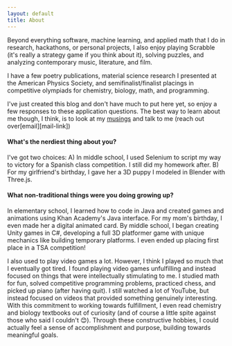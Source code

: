 ```yaml
---
layout: default
title: About
---
```


Beyond everything software, machine learning, and applied math that I do in research, hackathons, or personal projects, I also enjoy playing Scrabble (it's really a strategy game if you think about it), solving puzzles, and analyzing contemporary music, literature, and film.

I have a few poetry publications, material science research I presented at the American Physics Society, and semifinalist/finalist placings in competitive olympiads for chemistry, biology, math, and programming.

I've just created this blog and don't have much to put here yet, so enjoy a few responses to these application questions. The best way to learn about me though, I think, is to look at my [musings](/tagged/musings/) and talk to me (reach out over[email][mail-link])

#### What's the nerdiest thing about you?

I've got two choices: A) In middle school, I used Selenium to script my way to victory for a Spanish class competition. I still did my homework after. B) For my girlfriend's birthday, I gave her a 3D puppy I modeled in Blender with Three.js.

#### What non-traditional things were you doing growing up?

In elementary school, I learned how to code in Java and created games and animations using Khan Academy's Java interface. For my mom's birthday, I even made her a digital animated card. By middle school, I began creating Unity games in C#, developing a full 3D platformer game with unique mechanics like building temporary platforms. I even ended up placing first place in a TSA competition! 

I also used to play video games a lot. However, I think I played so much that I eventually got tired. I found playing video games unfulfilling and instead focused on things that were intellectually stimulating to me. I studied math for fun, solved competitive programming problems, practiced chess, and picked up piano (after having quit). I still watched a lot of YouTube, but instead focused on videos that provided something genuinely interesting. With this commitment to working towards fulfillment, I even read chemistry and biology textbooks out of curiosity (and of course a little spite against those who said I couldn't 😊). Through these constructive hobbies, I could actually feel a sense of accomplishment and purpose, building towards meaningful goals.
<!-- 
#### Tell us about a risk youʼve taken or a challenge you've faced. Tell us whether you failed or succeeded, how you behaved, and how you think this reflects your character.

In high school, despite taking the maximum APs and college-level courses, I found classes unchallenging. So, I began focusing on personal projects such as Kaggle competitions, olympiad studies, and material science research. Prioritizing these, I often skipped school to work on side projects, nearly jeopardizing my graduation due to absences. Despite this, I graduated with As. This reflects my willingness to break social norms and drop everything to pursue personal growth and impactful projects. -->
